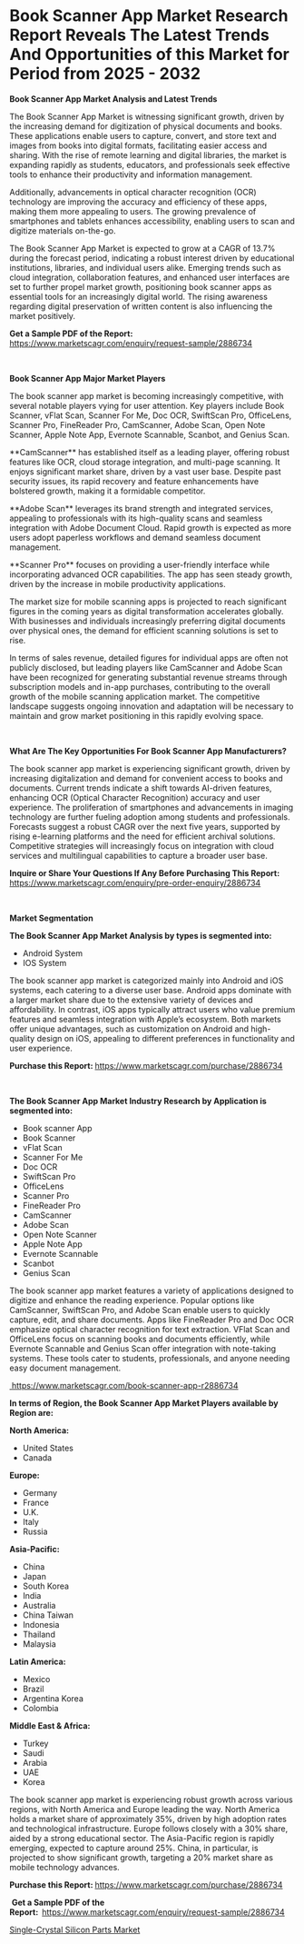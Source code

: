 <p><h1>Book Scanner App Market Research Report Reveals The Latest Trends And Opportunities of this Market for Period from 2025 - 2032</h1></p><p><strong>Book Scanner App Market Analysis and Latest Trends</strong></p>
<p><p>The Book Scanner App Market is witnessing significant growth, driven by the increasing demand for digitization of physical documents and books. These applications enable users to capture, convert, and store text and images from books into digital formats, facilitating easier access and sharing. With the rise of remote learning and digital libraries, the market is expanding rapidly as students, educators, and professionals seek effective tools to enhance their productivity and information management.</p><p>Additionally, advancements in optical character recognition (OCR) technology are improving the accuracy and efficiency of these apps, making them more appealing to users. The growing prevalence of smartphones and tablets enhances accessibility, enabling users to scan and digitize materials on-the-go. </p><p>The Book Scanner App Market is expected to grow at a CAGR of 13.7% during the forecast period, indicating a robust interest driven by educational institutions, libraries, and individual users alike. Emerging trends such as cloud integration, collaboration features, and enhanced user interfaces are set to further propel market growth, positioning book scanner apps as essential tools for an increasingly digital world. The rising awareness regarding digital preservation of written content is also influencing the market positively.</p></p>
<p><strong>Get a Sample PDF of the Report:&nbsp;</strong> <a href="https://www.marketscagr.com/enquiry/request-sample/2886734?utm_campaign=2114&utm_medium=2&utm_source=Github&utm_content=ia&utm_term=13032025&utm_id=book-scanner-app">https://www.marketscagr.com/enquiry/request-sample/2886734</a></p>
<p>&nbsp;</p>
<p><strong>Book Scanner App Major Market Players</strong></p>
<p><p>The book scanner app market is becoming increasingly competitive, with several notable players vying for user attention. Key players include Book Scanner, vFlat Scan, Scanner For Me, Doc OCR, SwiftScan Pro, OfficeLens, Scanner Pro, FineReader Pro, CamScanner, Adobe Scan, Open Note Scanner, Apple Note App, Evernote Scannable, Scanbot, and Genius Scan.</p><p>**CamScanner** has established itself as a leading player, offering robust features like OCR, cloud storage integration, and multi-page scanning. It enjoys significant market share, driven by a vast user base. Despite past security issues, its rapid recovery and feature enhancements have bolstered growth, making it a formidable competitor.</p><p>**Adobe Scan** leverages its brand strength and integrated services, appealing to professionals with its high-quality scans and seamless integration with Adobe Document Cloud. Rapid growth is expected as more users adopt paperless workflows and demand seamless document management.</p><p>**Scanner Pro** focuses on providing a user-friendly interface while incorporating advanced OCR capabilities. The app has seen steady growth, driven by the increase in mobile productivity applications.</p><p>The market size for mobile scanning apps is projected to reach significant figures in the coming years as digital transformation accelerates globally. With businesses and individuals increasingly preferring digital documents over physical ones, the demand for efficient scanning solutions is set to rise. </p><p>In terms of sales revenue, detailed figures for individual apps are often not publicly disclosed, but leading players like CamScanner and Adobe Scan have been recognized for generating substantial revenue streams through subscription models and in-app purchases, contributing to the overall growth of the mobile scanning application market. The competitive landscape suggests ongoing innovation and adaptation will be necessary to maintain and grow market positioning in this rapidly evolving space.</p></p>
<p>&nbsp;</p>
<p><strong>What Are The Key Opportunities For Book Scanner App Manufacturers?</strong></p>
<p><p>The book scanner app market is experiencing significant growth, driven by increasing digitalization and demand for convenient access to books and documents. Current trends indicate a shift towards AI-driven features, enhancing OCR (Optical Character Recognition) accuracy and user experience. The proliferation of smartphones and advancements in imaging technology are further fueling adoption among students and professionals. Forecasts suggest a robust CAGR over the next five years, supported by rising e-learning platforms and the need for efficient archival solutions. Competitive strategies will increasingly focus on integration with cloud services and multilingual capabilities to capture a broader user base.</p></p>
<p><strong>Inquire or Share Your Questions If Any Before Purchasing This Report:</strong> <a href="https://www.marketscagr.com/enquiry/pre-order-enquiry/2886734?utm_campaign=2114&utm_medium=2&utm_source=Github&utm_content=ia&utm_term=13032025&utm_id=book-scanner-app">https://www.marketscagr.com/enquiry/pre-order-enquiry/2886734</a></p>
<p>&nbsp;</p>
<p><strong>Market Segmentation</strong></p>
<p><strong>The Book Scanner App Market Analysis by types is segmented into:</strong></p>
<p><ul><li>Android System</li><li>IOS System</li></ul></p>
<p><p>The book scanner app market is categorized mainly into Android and iOS systems, each catering to a diverse user base. Android apps dominate with a larger market share due to the extensive variety of devices and affordability. In contrast, iOS apps typically attract users who value premium features and seamless integration with Apple’s ecosystem. Both markets offer unique advantages, such as customization on Android and high-quality design on iOS, appealing to different preferences in functionality and user experience.</p></p>
<p><strong>Purchase this Report:&nbsp;</strong><a href="https://www.marketscagr.com/purchase/2886734?utm_campaign=2114&utm_medium=2&utm_source=Github&utm_content=ia&utm_term=13032025&utm_id=book-scanner-app">https://www.marketscagr.com/purchase/2886734</a></p>
<p>&nbsp;</p>
<p><strong>The Book Scanner App Market Industry Research by Application is segmented into:</strong></p>
<p><ul><li>Book scanner App</li><li>Book Scanner</li><li>vFlat Scan</li><li>Scanner For Me</li><li>Doc OCR</li><li>SwiftScan Pro</li><li>OfficeLens</li><li>Scanner Pro</li><li>FineReader Pro</li><li>CamScanner</li><li>Adobe Scan</li><li>Open Note Scanner</li><li>Apple Note App</li><li>Evernote Scannable</li><li>Scanbot</li><li>Genius Scan</li></ul></p>
<p><p>The book scanner app market features a variety of applications designed to digitize and enhance the reading experience. Popular options like CamScanner, SwiftScan Pro, and Adobe Scan enable users to quickly capture, edit, and share documents. Apps like FineReader Pro and Doc OCR emphasize optical character recognition for text extraction. VFlat Scan and OfficeLens focus on scanning books and documents efficiently, while Evernote Scannable and Genius Scan offer integration with note-taking systems. These tools cater to students, professionals, and anyone needing easy document management.</p></p>
<p><a href="https://www.marketscagr.com/book-scanner-app-r2886734?utm_campaign=2114&utm_medium=2&utm_source=Github&utm_content=ia&utm_term=13032025&utm_id=book-scanner-app">&nbsp;https://www.marketscagr.com/book-scanner-app-r2886734</a></p>
<p><strong>In terms of Region, the Book Scanner App Market Players available by Region are:</strong></p>
<p>
    <p> <strong> North America: </strong>
        <ul>
            <li>United States</li>
            <li>Canada</li>
        </ul>
        </p> 
    <p> <strong> Europe: </strong>
        <ul>
            <li>Germany</li>
            <li>France</li>
            <li>U.K.</li>
            <li>Italy</li>
            <li>Russia</li>
        </ul>
        </p> 
    <p> <strong> Asia-Pacific: </strong>
        <ul>
            <li>China</li>
            <li>Japan</li>
            <li>South Korea</li>
            <li>India</li>
            <li>Australia</li>
            <li>China Taiwan</li>
            <li>Indonesia</li>
            <li>Thailand</li>
            <li>Malaysia</li>
        </ul>
        </p> 
    <p> <strong> Latin America: </strong>
        <ul>
            <li>Mexico</li>
            <li>Brazil</li>
            <li>Argentina Korea</li>
            <li>Colombia</li>
        </ul>
        </p> 
    <p> <strong> Middle East & Africa: </strong>
        <ul>
            <li>Turkey</li>
            <li>Saudi</li>
            <li>Arabia</li>
            <li>UAE</li>
            <li>Korea</li>
        </ul>
    </p>
    </p>
<p><p>The book scanner app market is experiencing robust growth across various regions, with North America and Europe leading the way. North America holds a market share of approximately 35%, driven by high adoption rates and technological infrastructure. Europe follows closely with a 30% share, aided by a strong educational sector. The Asia-Pacific region is rapidly emerging, expected to capture around 25%. China, in particular, is projected to show significant growth, targeting a 20% market share as mobile technology advances.</p></p>
<p><strong>Purchase this Report: </strong><a href="https://www.marketscagr.com/purchase/2886734?utm_campaign=2114&utm_medium=2&utm_source=Github&utm_content=ia&utm_term=13032025&utm_id=book-scanner-app">https://www.marketscagr.com/purchase/2886734</a></p>
<p>&nbsp;<strong>Get a Sample PDF of the Report:&nbsp;&nbsp;</strong><a href="https://www.marketscagr.com/enquiry/request-sample/2886734?utm_campaign=2114&utm_medium=2&utm_source=Github&utm_content=ia&utm_term=13032025&utm_id=book-scanner-app">https://www.marketscagr.com/enquiry/request-sample/2886734</a></p>
<p><strong></strong></p>
<p><p><a href="https://github.com/tamvrosiya/Market-Research-Report-List-6/blob/main/single-crystal-silicon-parts-market.md?utm_campaign=2114&utm_medium=2&utm_source=Github&utm_content=ia&utm_term=13032025&utm_id=book-scanner-app">Single-Crystal Silicon Parts Market</a></p></p>